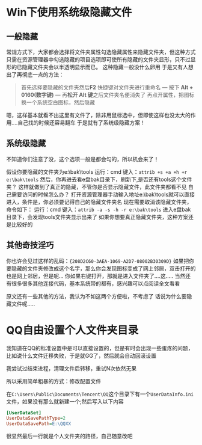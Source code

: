 # Win下使用系统级隐藏文件

## 一般隐藏

常规方式下，大家都会选择将文件夹属性勾选隐藏属性来隐藏文件夹，但这种方式只需在资源管理器中勾选隐藏的项目选项即可使所有隐藏的文件夹显形，只不过显形的已隐藏文件夹会以半透明显示而已。
这种隐藏一般没什么卵用
于是又有人想出了再彻底一点的方法：

>   首先选择要隐藏的文件夹然后**F2** 快捷键对文件夹进行重命名 — 按下 **Alt + 0160(数字键)** — 再**松开 Alt 键**之后文件夹名便消失了
>   再点开属性，把图标换一个系统空白图标，然后隐藏

嗯，这样基本就看不出这里有文件了，除非用鼠标选中，但即使这样也没太大的作用....自己找的时候还容易翻车
于是就有了系统级隐藏方案！

## 系统级隐藏

不知道你们注意了没，这个选项一般是都会勾的，所以机会来了！

假设你要隐藏的文件夹为e:\bak\tools
运行：cmd
键入：`attrib +s +a +h +r e:\bak\tools`
然后，你再进去看e盘bak目录下，刷新下,是否还有tools这个文件夹？
这样就做到了真正的隐藏，不管你是否显示隐藏文件，此文件夹都看不见
自己需要访问的时候怎么办？
打开资源管理器手动输入地址e:\bak\tools就可以直接进入，条件是，你必须要记得自己的隐藏文件夹名
现在需要取消该隐藏文件夹，命令如下：
运行：cmd
键入：`attrib -a -s -h -r e:\bak\tools`
进入e盘bak目录下，会发现tools文件夹显示出来了
如果你想要真正隐藏文件夹，这种方案还是比较好的

## 其他奇技淫巧

你也许会见过这样的乱码：`{208D2C60-3AEA-1069-A2D7-08002B30309D}`
如果把你要隐藏的文件夹修改成这个名字，那么你会发现图标变成了网上邻居，双击打开的也是网上邻居，但是呢...
你如果右键打开，那就是进入文件夹了....这.....
当然还有很多很多其他连接代码，基本系统带的都有，感兴趣可以点阅读全文看看

原文还有一些其他的方法，我认为不如这两个方便啦，不考虑了
话说为什么要隐藏文件呢.....

# QQ自由设置个人文件夹目录

我知道在QQ的标准设置中是可以直接设置的，但是有时会出现一些蛋疼的问题，比如说什么文件迁移失败，于是就GG了，然后就会自动回滚设置

我尝试过结束进程，清理文件后转移，重试N次依然无果

所以采用简单粗暴的方式：修改配置文件

在`C:\Users\Public\Documents\Tencent\QQ`这个目录下有一个`UserDataInfo.ini`文件，如果没有那么就新建一个;然后写入以下内容

```ini
[UserDataSet]
UserDataSavePathType=2
UserDataSavePath=E:\QQXX
```

很显然最后一行就是个人文件夹的路径，自己随意改吧